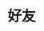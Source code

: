 ---
title: 好友
links:
  - title: 阅千帆
    description: 阅尽千帆终执手，此心安处是吾乡
    website: https://www.musingpages.com/
    image: https://www.notion.so/image/https%3A%2F%2Fprod-files-secure.s3.us-west-2.amazonaws.com%2F52c7ef47-6104-4d84-bd6e-f38d5e305987%2F6164574c-f90f-47de-9de9-223379d70a2f%2Ftoddzed_color_photo_of_a_simple_modern_abstract_logo_resembling_e969695a-a901-43b3-9fbf-997b2d07c3eb.png?table=collection&id=bfafe66b-d080-485c-b6ab-69f27d4bd2c1&t=bfafe66b-d080-485c-b6ab-69f27d4bd2c1&width=800&cache=v2
  - title: 清川澹如此
    description: 
    website: https://ygria.site/
    image: https://images.ygria.site/logo.png
  - title: Mingo
    description:
    website: https://blog.mingo99.top/
    image: https://octodex.github.com/images/privateinvestocat.jpg?t=82849863-1284-400e-a38b-2deae9a58253
menu:
    main: 
        weight: -50
        params:
            icon: link
comments: false
---